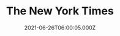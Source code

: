 ---
collection_archive: false
collection_awards: []
collection_category:
  - Kids
  - Editorial
  - Travel
  - Color
  - Humor
  - Environments
  - Portraits
  - Reportage
collection_content: >-
  “America is Reopening. Here’s What it Looks Like” for the _New York Times_.


  Last month I was part of a nationwide project documenting the reopening.
  Pictured here is the Arizona Balloon Festival in Goodyear, AZ.


  This commission reflects many of my sensibilities seen in my long-term
  personal works. Here the ingredients of light, color, humor, candid action,
  and charming moments make up this uniquely American visual recipe.


  As much as the larger project was a post-pandemic coming out party for
  America, I suppose it was mine too— my first time venturing into a mostly
  unmasked gathering in a place other than a grocery store or retail
  establishment.


  With a photographer assigned to each state, the totality of the project
  reminded me of one of the first photo documentary books of memory, David
  Elliot Cohen and Rick Somlan’s 1986 _A Day In the Life of America._


  _The New York Times_-  

  "After a year spent in lockdown, The New York Times sent photographers to all
  50 American states — as well as D.C., the U.S. Virgin Islands and Puerto Rico
  — to document what reopening looks like.


  From the beginning, the U.S. had a patchwork response to the coronavirus.
  Conflicting guidance from federal, state and local governments often left
  communities, businesses and individuals to navigate their own way through
  competing public health and economic crises.


  As states began to announce reopenings in March, we documented each state’s
  unique re-emergence from the pandemic. The approach to reopening has been much
  the same: unclear guidance, competing narratives and Americans left to gauge
  their own comfort levels. Some have taken these first steps cautiously. But
  many scenes recall a world untouched by a deadly virus.”
collection_cover: https://d1sf55qlb7p6hz.cloudfront.net/nyt_reopen-20.jpg
collection_cover_mobile: https://d1sf55qlb7p6hz.cloudfront.net/verticalcovers-57.jpg
collection_description: >-
  Scenes from the Arizona Balloon Classic as part of a nation-wide project
  documenting the reopening.
collection_description_alignment: center
collection_exhibition: []
collection_filter: Commissioned + Stock
collection_hidden: false
collection_meta: America is Reopening. 
collection_meta_2: Here is What it Looks like
collection_press: []
collection_preview:
  - https://d1sf55qlb7p6hz.cloudfront.net/nyt_reopen-4x3-3.jpg
  - https://d1sf55qlb7p6hz.cloudfront.net/nyt_reopen-1.jpg
  - https://d1sf55qlb7p6hz.cloudfront.net/reopen_4x3-3.jpg
  - https://d1sf55qlb7p6hz.cloudfront.net/reopen_4x3-1.jpg
  - https://d1sf55qlb7p6hz.cloudfront.net/reopen_4x3-2.jpg
  - https://d1sf55qlb7p6hz.cloudfront.net/reopen_4x3-4.jpg
cover_image: 
date: 2021-06-26T06:00:05.000Z
hide_footer: false
layout: blocks
navigation_theme: white
px_extra: true
row_alignment: between
slug: nytimes-reopen
theme_color: 91F8C6
theme_color_all_works: 
title: The New York Times
seo:
  meta_description: >-
    Jesse Rieser was commissioned by the NY Times as part of a nationwide
    project documenting America reopening post Covid. The photographs were made
    in Phoenix, AZ
  meta_title: 
collection_blocks:
  - _bookshop_name: collections/media-row-start
    row_alignment: between
  - _bookshop_name: collections/media-element
    align_y: 
    block: media-element
    caption: 
    color: E8DDF3
    image: https://d1sf55qlb7p6hz.cloudfront.net/nyt_reopen-1.jpg
    margin_left: 15
    margin_right: 0
    margin_y: 100
    width: 70
  - _bookshop_name: collections/media-row
    row_alignment: between
  - _bookshop_name: collections/media-element
    align_y: 
    block: media-element
    caption: 
    color: F1F7DB
    image: https://d1sf55qlb7p6hz.cloudfront.net/nyt_reopen-7.jpg
    margin_left: 5
    margin_right: 0
    margin_y: 100
    width: 50
  - _bookshop_name: collections/media-element
    align_y: 
    block: media-element
    caption: 
    color: F4EEE3
    image: https://d1sf55qlb7p6hz.cloudfront.net/nyt_reopen-6.jpg
    margin_left: 0
    margin_right: 0
    margin_y: 500
    width: 40
  - _bookshop_name: collections/media-row
    row_alignment: between
  - _bookshop_name: collections/media-element
    align_y: 
    block: media-element
    caption: 
    color: F0E1FB
    image: https://d1sf55qlb7p6hz.cloudfront.net/nyt_reopen-2.jpg
    margin_left: 15
    margin_right: 0
    margin_y: 300
    width: 50
  - _bookshop_name: collections/media-element
    align_y: 
    block: media-element
    caption: 
    color: E3F5FB
    image: https://d1sf55qlb7p6hz.cloudfront.net/nyt_reopen-3.jpg
    margin_left: 0
    margin_right: 5
    margin_y: 100
    width: 20
  - _bookshop_name: collections/media-row
    row_alignment: between
  - _bookshop_name: collections/media-element
    align_y: 
    block: media-element
    caption: 
    color: F7DFDF
    image: https://d1sf55qlb7p6hz.cloudfront.net/nyt_reopen-6.jpg
    margin_left: 25
    margin_right: 0
    margin_y: 100
    width: 60
  - _bookshop_name: collections/media-row
    row_alignment: between
  - _bookshop_name: collections/media-element
    align_y: 
    block: media-element
    caption: 
    color: FDF6D3
    image: https://d1sf55qlb7p6hz.cloudfront.net/nyt_reopen-5.jpg
    margin_left: 40
    margin_right: 0
    margin_y: 100
    width: 55
  - _bookshop_name: collections/media-row
    row_alignment: between
  - _bookshop_name: collections/media-element
    align_y: 
    block: media-element
    caption: 
    color: E0EEFF
    image: https://d1sf55qlb7p6hz.cloudfront.net/nyt_reopen-8.jpg
    margin_left: 5
    margin_right: 0
    margin_y: 100
    width: 45
  - _bookshop_name: collections/media-element
    align_y: 
    block: media-element
    caption: 
    color: FFE7F2
    image: https://d1sf55qlb7p6hz.cloudfront.net/nyt_reopen-9.jpg
    margin_left: 0
    margin_right: 0
    margin_y: 300
    width: 45
  - _bookshop_name: collections/media-row
    row_alignment: between
  - _bookshop_name: collections/media-element
    align_y: 
    block: media-element
    caption: 
    color: E1FDD8
    image: https://d1sf55qlb7p6hz.cloudfront.net/nyt_reopen-10.jpg
    margin_left: 25
    margin_right: 0
    margin_y: 100
    width: 66
  - _bookshop_name: collections/media-row
    row_alignment: between
  - _bookshop_name: collections/media-element
    align_y: 
    block: media-element
    caption: 
    color: FFF5E6
    image: https://d1sf55qlb7p6hz.cloudfront.net/nyt_reopen-11.jpg
    margin_left: 35
    margin_right: 0
    margin_y: 100
    width: 45
  - _bookshop_name: collections/media-row
    row_alignment: between
  - _bookshop_name: collections/media-element
    align_y: 
    block: media-element
    caption: 
    color: E6F3FE
    image: https://d1sf55qlb7p6hz.cloudfront.net/nyt_reopen-13.jpg
    margin_left: 15
    margin_right: 0
    margin_y: 100
    width: 50
  - _bookshop_name: collections/media-row
    row_alignment: between
  - _bookshop_name: collections/media-element
    align_y: 
    block: media-element
    caption: 
    color: FBD0D4
    image: https://d1sf55qlb7p6hz.cloudfront.net/nyt_reopen-12.jpg
    margin_left: 5
    margin_right: 0
    margin_y: 100
    width: 25
  - _bookshop_name: collections/media-row
    row_alignment: between
  - _bookshop_name: collections/media-element
    align_y: 
    block: media-element
    caption: 
    color: FDF9EA
    image: https://d1sf55qlb7p6hz.cloudfront.net/nyt_reopen-15.jpg
    margin_left: 20
    margin_right: 0
    margin_y: 100
    width: 66
  - _bookshop_name: collections/media-row
    row_alignment: between
  - _bookshop_name: collections/media-element
    align_y: 
    block: media-element
    caption: 
    color: EAEEF6
    image: https://d1sf55qlb7p6hz.cloudfront.net/nyt_reopen-14.jpg
    margin_left: 10
    margin_right: 0
    margin_y: 300
    width: 50
  - _bookshop_name: collections/media-element
    align_y: 
    block: media-element
    caption: 
    color: F9E0E1
    image: https://d1sf55qlb7p6hz.cloudfront.net/nyt_reopen-16.jpg
    margin_left: 0
    margin_right: 0
    margin_y: 100
    width: 30
  - _bookshop_name: collections/media-row
    row_alignment: between
  - _bookshop_name: collections/media-element
    align_y: 
    block: media-element
    caption: 
    color: DDE7FF
    image: https://d1sf55qlb7p6hz.cloudfront.net/nyt_reopen-17.jpg
    margin_left: 20
    margin_right: 0
    margin_y: 200
    width: 66
  - _bookshop_name: collections/media-row
    row_alignment: between
  - _bookshop_name: collections/media-element
    align_y: 
    block: media-element
    caption: 
    color: 488397
    image: https://d1sf55qlb7p6hz.cloudfront.net/nyt_reopen-18.jpg
    margin_left: 50
    margin_right: 0
    margin_y: 100
    width: 30
  - _bookshop_name: collections/media-row
    row_alignment: between
  - _bookshop_name: collections/media-element
    align_y: 
    block: media-element
    caption: 
    color: FEE1D7
    image: https://d1sf55qlb7p6hz.cloudfront.net/nyt_reopen-19.jpg
    margin_left: 30
    margin_right: 0
    margin_y: 100
    width: 45
  - _bookshop_name: collections/media-row
    row_alignment: between
  - _bookshop_name: collections/media-element
    align_y: 
    block: media-element
    caption: 
    color: F5EAF6
    image: https://d1sf55qlb7p6hz.cloudfront.net/nyt_reopen-20.jpg
    margin_left: 15
    margin_right: 0
    margin_y: 100
    width: 70
  - _bookshop_name: collections/media-row-end
---